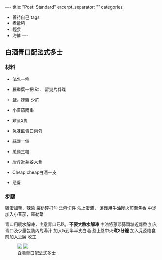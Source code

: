 —-
title: "Post: Standard"
excerpt_separator: "<!--more-->"
categories:
  - 善待自己
tags:
  - 煮能夠
  - 輕食
  - 海鮮
—-

## 白酒青口配法式多士 

### 材料

* 法包一條
* 羅勒葉一把 碎， 留幾片伴碟
* 鹽，辣醬 少許
* 小蕃茄兩串
* 雞蛋5隻

* 急凍藍青口兩包
* 蒜頭一個
* 蔥頭三粒
* 唐芹近芫荽大量
* Cheap cheap白酒一支
* 忌廉


### 步驟

雞蛋加鹽，辣醬 羅勒碎打勻
法包切件
沾上蛋液， 落鑊用牛油慢火煎至焦香
中途加入小蕃茄，羅勒葉


青口用暖水解凍，注意青口已熟，**不要大熱水解凍**
牛油將蔥頭蒜頭糖近爆香
加入青口及少量包裝內的湯汁
加入¼到半半支白酒
蓋上蓋中火**煮2分鐘** 
加入芫荽臨食前加入忌廉
收工


<figure class=“half”>
	<a href=“/assets/images/frenchtose-large.jpg”><img src=“/assets/images/frenchtose.jpg”></a>
	</ <a href=“/assets/images/mussels-large.jpg”><img src=“/assets/images/mussels.jpg”></a> 
	<figcaption>白酒青口配法式多士</figcaption>
</figure>

